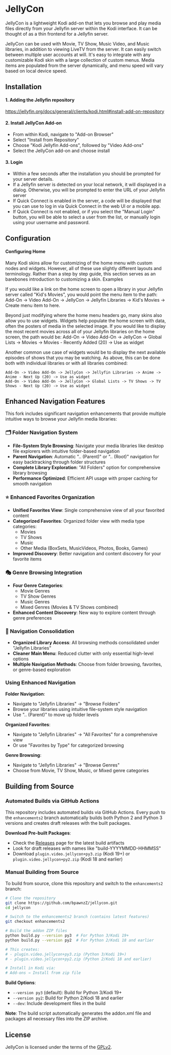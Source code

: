 # JellyCon

JellyCon is a lightweight Kodi add-on that lets you browse and play media files directly from your Jellyfin server within the Kodi interface.  It can be thought of as a thin frontend for a Jellyfin server.

JellyCon can be used with Movie, TV Show, Music Video, and Music libraries, in addition to viewing LiveTV from the server.  It can easily switch between multiple user accounts at will.  It's easy to integrate with any customizable Kodi skin with a large collection of custom menus.  Media items are populated from the server dynamically, and menu speed will vary based on local device speed.


## Installation

#### 1. Adding the Jellyfin repository

https://jellyfin.org/docs/general/clients/kodi.html#install-add-on-repository

#### 2. Install JellyCon Add-on

- From within Kodi, navigate to "Add-on Browser"
- Select "Install from Repository"
- Choose "Kodi Jellyfin Add-ons", followed by "Video Add-ons"
- Select the JellyCon add-on and choose install

#### 3. Login

- Within a few seconds after the installation you should be prompted for your server details.
- If a Jellyfin server is detected on your local network, it will displayed in a dialog. Otherwise, you will be prompted to enter the URL of your Jellyfin server
- If Quick Connect is enabled in the server, a code will be displayed that you can use to log in via Quick Connect in the web UI or a mobile app.
- If Quick Connect is not enabled, or if you select the "Manual Login" button, you will be able to select a user from the list, or manually login using your username and password.


## Configuration

#### Configuring Home

Many Kodi skins allow for customizing of the home menu with custom nodes and widgets. However, all of these use slightly different layouts and terminology. Rather than a step by step guide, this section serves as an barebones introduction to customizing a skin.
Examples

If you would like a link on the home screen to open a library in your Jellyfin server called "Kid's Movies", you would point the menu item to the path: Add-On -> Video Add-On -> JellyCon -> Jellyfin Libraries -> Kid's Movies -> Create menu item to here.

Beyond just modifying where the home menu headers go, many skins also allow you to use widgets. Widgets help populate the home screen with data, often the posters of media in the selected image. If you would like to display the most recent movies across all of your Jellyfin libraries on the home screen, the path would be: Add-On -> Video Add-On -> JellyCon -> Global Lists -> Movies -> Movies - Recently Added (20) -> Use as widget

Another common use case of widgets would be to display the next available episodes of shows that you may be watching. As above, this can be done both with individual libraries or with all libraries combined:

    Add-On -> Video Add-On -> JellyCon -> Jellyfin Libraries -> Anime -> Anime - Next Up (20) -> Use as widget
    Add-On -> Video Add-On -> JellyCon -> Global Lists -> TV Shows -> TV Shows - Next Up (20) -> Use as widget


## Enhanced Navigation Features

This fork includes significant navigation enhancements that provide multiple intuitive ways to browse your Jellyfin media libraries:

### 🗂️ Folder Navigation System
- **File-System Style Browsing**: Navigate your media libraries like desktop file explorers with intuitive folder-based navigation
- **Parent Navigation**: Automatic ".. (Parent)" or ".. (Root)" navigation for easy backtracking through folder structures
- **Complete Library Exploration**: "All Folders" option for comprehensive library browsing
- **Performance Optimized**: Efficient API usage with proper caching for smooth navigation

### ⭐ Enhanced Favorites Organization
- **Unified Favorites View**: Single comprehensive view of all your favorited content
- **Categorized Favorites**: Organized folder view with media type categories:
  - Movies
  - TV Shows
  - Music
  - Other Media (BoxSets, MusicVideos, Photos, Books, Games)
- **Improved Discovery**: Better navigation and content discovery for your favorite items

### 🎭 Genre Browsing Integration
- **Four Genre Categories**:
  - Movie Genres
  - TV Show Genres
  - Music Genres
  - Mixed Genres (Movies & TV Shows combined)
- **Enhanced Content Discovery**: New way to explore content through genre preferences

### 🧭 Navigation Consolidation
- **Organized Library Access**: All browsing methods consolidated under "Jellyfin Libraries"
- **Cleaner Main Menu**: Reduced clutter with only essential high-level options
- **Multiple Navigation Methods**: Choose from folder browsing, favorites, or genre-based exploration

### Using Enhanced Navigation

**Folder Navigation**:
- Navigate to "Jellyfin Libraries" → "Browse Folders"
- Browse your libraries using intuitive file-system style navigation
- Use ".. (Parent)" to move up folder levels

**Organized Favorites**:
- Navigate to "Jellyfin Libraries" → "All Favorites" for a comprehensive view
- Or use "Favorites by Type" for categorized browsing

**Genre Browsing**:
- Navigate to "Jellyfin Libraries" → "Browse Genres"
- Choose from Movie, TV Show, Music, or Mixed genre categories

## Building from Source

### Automated Builds via GitHub Actions

This repository includes automated builds via GitHub Actions. Every push to the `enhancements2` branch automatically builds both Python 2 and Python 3 versions and creates draft releases with the built packages.

**Download Pre-built Packages**:
- Check the [Releases](../../releases) page for the latest build artifacts
- Look for draft releases with names like "build-YYYYMMDD-HHMMSS"
- Download `plugin.video.jellycon+py3.zip` (Kodi 19+) or `plugin.video.jellycon+py2.zip` (Kodi 18 and earlier)

### Manual Building from Source

To build from source, clone this repository and switch to the `enhancements2` branch:

```bash
# Clone the repository
git clone https://github.com/bpawnzZ/jellycon.git
cd jellycon

# Switch to the enhancements2 branch (contains latest features)
git checkout enhancements2

# Build the addon ZIP files
python build.py --version py3  # For Python 3/Kodi 19+
python build.py --version py2  # For Python 2/Kodi 18 and earlier

# This creates:
# - plugin.video.jellycon+py3.zip (Python 3/Kodi 19+)
# - plugin.video.jellycon+py2.zip (Python 2/Kodi 18 and earlier)

# Install in Kodi via:
# Add-ons → Install from zip file
```

**Build Options**:
- `--version py3` (default): Build for Python 3/Kodi 19+
- `--version py2`: Build for Python 2/Kodi 18 and earlier
- `--dev`: Include development files in the build

**Note**: The build script automatically generates the addon.xml file and packages all necessary files into the ZIP archive.

## License

JellyCon is licensed under the terms of the [GPLv2](LICENSE.txt).
